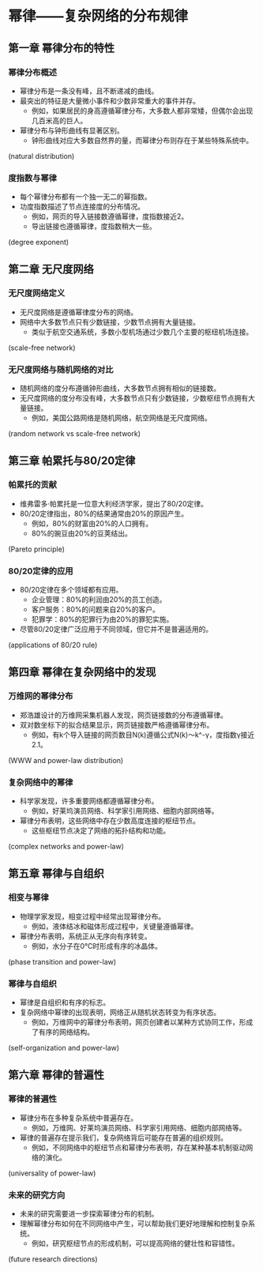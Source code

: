 # 幂律——复杂网络的分布规律

## 第一章 幂律分布的特性

### 幂律分布概述
* 幂律分布是一条没有峰，且不断递减的曲线。
* 最突出的特征是大量微小事件和少数非常重大的事件并存。
  * 例如，如果居民的身高遵循幂律分布，大多数人都非常矮，但偶尔会出现几百米高的巨人。
* 幂律分布与钟形曲线有显著区别。
  * 钟形曲线对应大多数自然界的量，而幂律分布则存在于某些特殊系统中。

(natural distribution)

### 度指数与幂律
* 每个幂律分布都有一个独一无二的幂指数。
* 功度指数描述了节点连接度的分布情况。
  * 例如，网页的导入链接数遵循幂律，度指数接近2。
  * 导出链接也遵循幂律，度指数稍大一些。

(degree exponent)

## 第二章 无尺度网络

### 无尺度网络定义
* 无尺度网络是遵循幂律度分布的网络。
* 网络中大多数节点只有少数链接，少数节点拥有大量链接。
  * 类似于航空交通系统，多数小型机场通过少数几个主要的枢纽机场连接。

(scale-free network)

### 无尺度网络与随机网络的对比
* 随机网络的度分布遵循钟形曲线，大多数节点拥有相似的链接数。
* 无尺度网络的度分布没有峰，大多数节点只有少数链接，少数枢纽节点拥有大量链接。
  * 例如，美国公路网络是随机网络，航空网络是无尺度网络。

(random network vs scale-free network)

## 第三章 帕累托与80/20定律

### 帕累托的贡献
* 维弗雷多·帕累托是一位意大利经济学家，提出了80/20定律。
* 80/20定律指出，80%的结果通常由20%的原因产生。
  * 例如，80%的财富由20%的人口拥有。
  * 80%的豌豆由20%的豆荚结出。

(Pareto principle)

### 80/20定律的应用
* 80/20定律在多个领域都有应用。
  * 企业管理：80%的利润由20%的员工创造。
  * 客户服务：80%的问题来自20%的客户。
  * 犯罪学：80%的犯罪行为由20%的罪犯实施。
* 尽管80/20定律广泛应用于不同领域，但它并不是普遍适用的。

(applications of 80/20 rule)

## 第四章 幂律在复杂网络中的发现

### 万维网的幂律分布
* 郑浩雄设计的万维网采集机器人发现，网页链接数的分布遵循幂律。
* 双对数坐标下的拟合结果显示，网页链接数严格遵循幂律分布。
  * 例如，有k个导入链接的网页数目N(k)遵循公式N(k)～k^-γ，度指数γ接近2.1。

(WWW and power-law distribution)

### 复杂网络中的幂律
* 科学家发现，许多重要网络都遵循幂律分布。
  * 例如，好莱坞演员网络、科学家引用网络、细胞内部网络等。
* 幂律分布表明，这些网络中存在少数高度连接的枢纽节点。
  * 这些枢纽节点决定了网络的拓扑结构和功能。

(complex networks and power-law)

## 第五章 幂律与自组织

### 相变与幂律
* 物理学家发现，相变过程中经常出现幂律分布。
  * 例如，液体结冰和磁体形成过程中，关键量遵循幂律。
* 幂律分布表明，系统正从无序向有序转变。
  * 例如，水分子在0℃时形成有序的冰晶体。

(phase transition and power-law)

### 幂律与自组织
* 幂律是自组织和有序的标志。
* 复杂网络中幂律的出现表明，网络正从随机状态转变为有序状态。
  * 例如，万维网中的幂律分布表明，网页创建者以某种方式协同工作，形成了有序的网络结构。

(self-organization and power-law)

## 第六章 幂律的普遍性

### 幂律的普遍性
* 幂律分布在多种复杂系统中普遍存在。
  * 例如，万维网、好莱坞演员网络、科学家引用网络、细胞内部网络等。
* 幂律的普遍存在提示我们，复杂网络背后可能存在普遍的组织规则。
  * 例如，不同网络中的枢纽节点和幂律分布表明，存在某种基本机制驱动网络的演化。

(universality of power-law)

### 未来的研究方向
* 未来的研究需要进一步探索幂律分布的机制。
* 理解幂律分布如何在不同网络中产生，可以帮助我们更好地理解和控制复杂系统。
  * 例如，研究枢纽节点的形成机制，可以提高网络的健壮性和容错性。

(future research directions)